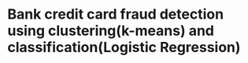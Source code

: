 # Bank credit card fraud detection using clustering(k-means) and classification(Logistic Regression)
